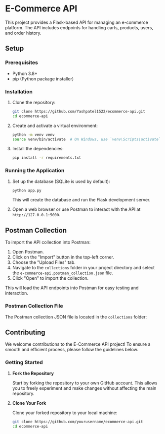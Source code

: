 # E-Commerce API

This project provides a Flask-based API for managing an e-commerce platform. The API includes endpoints for handling carts, products, users, and order history.

## Setup

### Prerequisites

- Python 3.8+
- pip (Python package installer)

### Installation

1. Clone the repository:

    ```bash
    git clone https://github.com/Yashpatel1522/ecommerce-api.git
    cd ecommerce-api
    ```

2. Create and activate a virtual environment:

    ```bash
    python -m venv venv
    source venv/bin/activate  # On Windows, use `venv\Scripts\activate`
    ```

3. Install the dependencies:

    ```bash
    pip install -r requirements.txt
    ```

### Running the Application

1. Set up the database (SQLite is used by default):

    ```bash
    python app.py
    ```

    This will create the database and run the Flask development server.

2. Open a web browser or use Postman to interact with the API at `http://127.0.0.1:5000`.

## Postman Collection

To import the API collection into Postman:

1. Open Postman.
2. Click on the "Import" button in the top-left corner.
3. Choose the "Upload Files" tab.
4. Navigate to the `collections` folder in your project directory and select the `e-commerce-api.postman_collection.json` file.
5. Click "Open" to import the collection.

This will load the API endpoints into Postman for easy testing and interaction.

### Postman Collection File

The Postman collection JSON file is located in the `collections` folder:
## Contributing

We welcome contributions to the E-Commerce API project! To ensure a smooth and efficient process, please follow the guidelines below.

### Getting Started

1. **Fork the Repository**

   Start by forking the repository to your own GitHub account. This allows you to freely experiment and make changes without affecting the main repository.

2. **Clone Your Fork**

   Clone your forked repository to your local machine:

   ```bash
   git clone https://github.com/yourusername/ecommerce-api.git
   cd ecommerce-api

